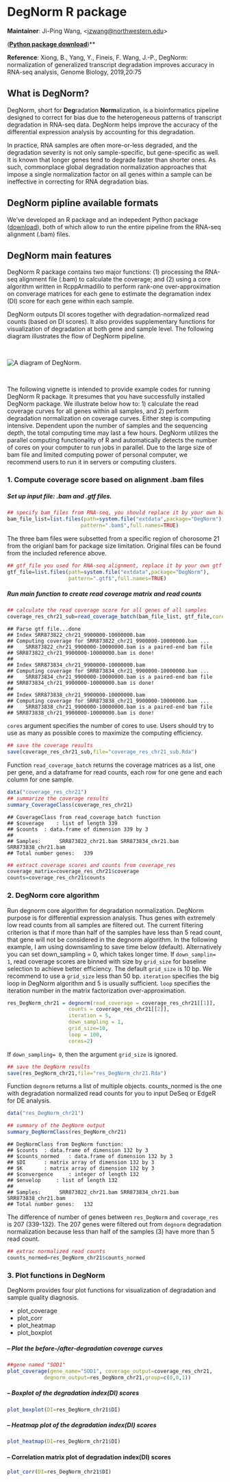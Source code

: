 DegNorm R package
================

**Maintainer**: Ji-Ping Wang, \<<jzwang@northwestern.edu>\>

([**Python package
download**](https://nustatbioinfo.github.io/DegNorm/))\*\*

**Reference**: Xiong, B., Yang, Y., Fineis, F. Wang, J.-P., DegNorm:
normalization of generalized transcript degradation improves accuracy in
RNA-seq analysis, Genome Biology, 2019,20:75

## What is DegNorm?

DegNorm, short for **Deg**radation **Norm**alization, is a
bioinformatics pipeline designed to correct for bias due to the
heterogeneous patterns of transcript degradation in RNA-seq data.
DegNorm helps improve the accuracy of the differential expression
analysis by accounting for this degradation.

In practice, RNA samples are often more-or-less degraded, and the
degradation severity is not only sample-specific, but gene-specific as
well. It is known that longer genes tend to degrade faster than shorter
ones. As such, commonplace global degradation normalization approaches
that impose a single normalization factor on all genes within a sample
can be ineffective in correcting for RNA degradation bias.

## DegNorm pipline available formats

We’ve developed an R package and an indepedent Python package
([download](https://nustatbioinfo.github.io/DegNorm/)), both of which
allow to run the entire pipeline from the RNA-seq alignment (.bam)
files.

## DegNorm main features

DegNorm R package contains two major functions: (1) processing the
RNA-seq alignment file (.bam) to calculate the coverage; and (2) using a
core algorithm written in RcppArmadillo to perform rank-one
over-approximation on converage matrices for each gene to estimate the
degramation index (DI) score for each gene within each sample.

DegNorm outputs DI scores together with degradation-normalized read
counts (based on DI scores). It also provides supplementary functions
for visualization of degradation at both gene and sample level. The
following diagram illustrates the flow of DegNorm pipeline.

 

![A diagram of
DegNorm.](http://bioinfo.stats.northwestern.edu/~jzwang/DegNorm/degnorm_logo.png)

 

The following vignette is intended to provide example codes for running
DegNorm R package. It presumes that you have successfully installed
DegNorm package. We illustrate below how to: 1) calculate the read
coverage curves for all genes within all samples, and 2) perform
degradation normalization on coverage curves. Either step is computing
intensive. Dependent upon the number of samples and the sequencing
depth, the total computing time may last a few hours. DegNorm utilizes
the parallel computing functionality of R and automatically detects the
number of cores on your computer to run jobs in parallel. Due to the
large size of bam file and limited computing power of personal computer,
we recommend users to run it in servers or computing
clusters.

### 1\. Compute coverage score based on alignment .bam files

##### Set up input file: .bam and .gtf files.

``` r
## specify bam_files from RNA-seq, you should replace it by your own bam files
bam_file_list=list.files(path=system.file("extdata",package="DegNorm"),
                        pattern=".bam$",full.names=TRUE)
```

The three bam files were subsetted from a specific region of chorosome
21 from the origianl bam for package size limitation. Original files can
be found from the included reference
above.

``` r
## gtf_file you used for RNA-seq alignment, replace it by your own gtf file
gtf_file=list.files(path=system.file("extdata",package="DegNorm"),
                    pattern=".gtf$",full.names=TRUE)
```

##### Run main function to create read coverage matrix and read counts

``` r
## calculate the read coverage score for all genes of all samples
coverage_res_chr21_sub=read_coverage_batch(bam_file_list, gtf_file,cores=2)
```

    ## Parse gtf file...done 
    ## Index SRR873822_chr21_9900000-10000000.bam 
    ## Computing coverage for SRR873822_chr21_9900000-10000000.bam ... 
    ##    SRR873822_chr21_9900000-10000000.bam is a paired-end bam file 
    ## SRR873822_chr21_9900000-10000000.bam is done! 
    ## 
    ## Index SRR873834_chr21_9900000-10000000.bam 
    ## Computing coverage for SRR873834_chr21_9900000-10000000.bam ... 
    ##    SRR873834_chr21_9900000-10000000.bam is a paired-end bam file 
    ## SRR873834_chr21_9900000-10000000.bam is done! 
    ## 
    ## Index SRR873838_chr21_9900000-10000000.bam 
    ## Computing coverage for SRR873838_chr21_9900000-10000000.bam ... 
    ##    SRR873838_chr21_9900000-10000000.bam is a paired-end bam file 
    ## SRR873838_chr21_9900000-10000000.bam is done!

`cores` argument specifies the number of cores to use. Users should try
to use as many as possible cores to maximize the computing efficiency.

``` r
## save the coverage results
save(coverage_res_chr21_sub,file="coverage_res_chr21_sub.Rda")
```

Function `read_coverage_batch` returns the coverage matrices as a list,
one per gene, and a dataframe for read counts, each row for one gene and
each column for one sample.

``` r
data("coverage_res_chr21")
## summarize the coverage results
summary_CoverageClass(coverage_res_chr21)
```

    ## CoverageClass from read_coverage_batch function 
    ## $coverage    : list of length 339 
    ## $counts  : data.frame of dimension 339 by 3 
    ## 
    ## Samples:      SRR873822_chr21.bam SRR873834_chr21.bam SRR873838_chr21.bam 
    ## Total number genes:   339

``` r
## extract coverage scores and counts from coverage_res
coverage_matrix=coverage_res_chr21$coverage
counts=coverage_res_chr21$counts
```

### 2\. DegNorm core algorithm

Run degnorm core algorithm for degradation normalization. DegNorm
purpose is for differential expression analysis. Thus genes with
extremely low read counts from all samples are filtered out. The current
filtering criterion is that if more than half of the samples have less
than 5 read count, that gene will not be considered in the degnorm
algorithm. In the following example, I am using downsamling to save time
below (default). Alternatively you can set down\_sampling = 0, which
takes longer time. If `down_samplin= 1`, read coverage scores are binned
with size by `grid_size` for baseline selection to achieve better
efficiency. The default `grid_size` is 10 bp. We recommend to use a
`grid_size` less than 50 bp. `iteration` specifies the big loop in
DegNorm algorithm and 5 is usually sufficient. `loop` specifies the
iteration number in the matrix factorization over-approximation.

``` r
res_DegNorm_chr21 = degnorm(read_coverage = coverage_res_chr21[[1]],
                    counts = coverage_res_chr21[[2]],
                    iteration = 5,
                    down_sampling = 1,
                    grid_size=10,
                    loop = 100,
                    cores=2)
```

If `down_sampling= 0`, then the argument `grid_size` is ignored.

``` r
## save the DegNorm results
save(res_DegNorm_chr21,file="res_DegNorm_chr21.Rda")
```

Function `degnorm` returns a list of multiple objects. counts\_normed is
the one with degradation normalized read counts for you to input DeSeq
or EdgeR for DE analysis.

``` r
data("res_DegNorm_chr21")
```

``` r
## summary of the DegNorm output
summary_DegNormClass(res_DegNorm_chr21)
```

    ## DegNormClass from DegNorm function: 
    ## $counts  : data.frame of dimension 132 by 3 
    ## $counts_normed   : data.frame of dimension 132 by 3 
    ## $DI      : matrix array of dimension 132 by 3 
    ## $K       : matrix array of dimension 132 by 3 
    ## $convergence     : integer of length 132 
    ## $envelop     : list of length 132 
    ## 
    ## Samples:      SRR873822_chr21.bam SRR873834_chr21.bam SRR873838_chr21.bam 
    ## Total number genes:   132

The difference of number of genes between `res_DegNorm` and
`coverage_res` is 207 (339-132). The 207 genes were filtered out from
`degnorm` degradation normalization because less than half of the
samples (3) have more than 5 read count.

``` r
## extrac normalized read counts
counts_normed=res_DegNorm_chr21$counts_normed
```

### 3\. Plot functions in DegNorm

DegNorm provides four plot functions for visualization of degradation
and sample quality diagnosis.

  - plot\_coverage
  - plot\_corr
  - plot\_heatmap
  - plot\_boxplot

##### – Plot the before-/after-degradation coverage curves

``` r
##gene named "SOD1"
plot_coverage(gene_name="SOD1", coverage_output=coverage_res_chr21, 
            degnorm_output=res_DegNorm_chr21,group=c(0,0,1))
```

##### – Boxplot of the degradation index(DI) scores

``` r
plot_boxplot(DI=res_DegNorm_chr21$DI)
```

##### – Heatmap plot of the degradation index(DI) scores

``` r
plot_heatmap(DI=res_DegNorm_chr21$DI)
```

#### – Correlation matrix plot of degradation index(DI) scores

``` r
plot_corr(DI=res_DegNorm_chr21$DI)
```
